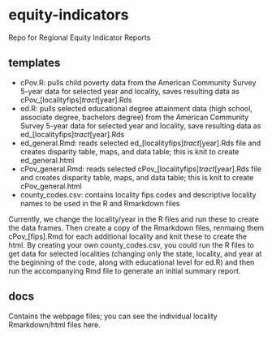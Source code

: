 # equity-indicators
Repo for Regional Equity Indicator Reports

## templates
* cPov.R: pulls child poverty data from the American Community Survey 5-year data for selected year and locality, saves resulting data as cPov_[localityfips]_tract_[year].Rds
* ed.R: pulls selected educational degree attainment data (high school, associate degree, bachelors degree) from the American Community Survey 5-year data for selected year and locality, save resulting data as ed_[localityfips]_tract_[year].Rds
* ed_general.Rmd: reads selected ed_[localityfips]_tract_[year].Rds file and creates disparity table, maps, and data table; this is knit to create ed_general.html
* cPov_general.Rmd: reads selected cPov_[localityfips]_tract_[year].Rds file and creates disparity table, maps, and data table; this is knit to create cPov_general.html
* county_codes.csv: contains locality fips codes and descriptive locality names to be used in the R and Rmarkdown files

Currently, we change the locality/year in the R files and run these to create the data frames. Then create a copy of the Rmarkdown files, renmaing them cPov_[fips].Rmd for each additional locality and knit these to create the html. By creating your own county_codes.csv, you could run the R files to get data for selected localities (changing only the state, locality, and year at the beginning of the code, along with educational level for ed.R) and then run the accompanying Rmd file to generate an initial summary report.

## docs

Contains the webpage files; you can see the individual locality Rmarkdown/html files here.
